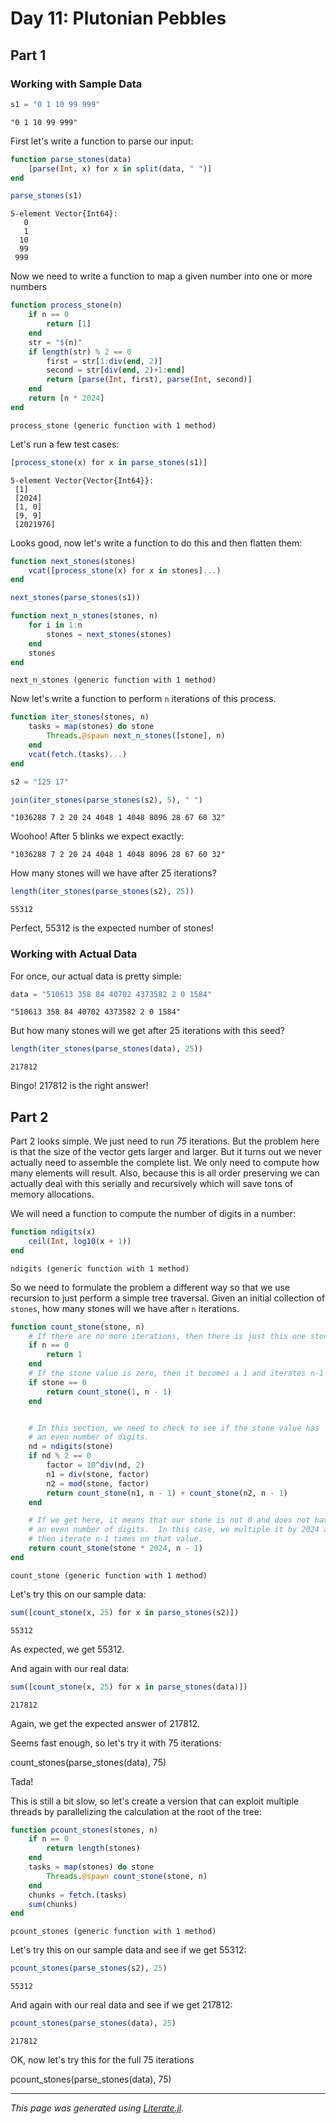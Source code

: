 # Day 11: Plutonian Pebbles

## Part 1

### Working with Sample Data

````julia
s1 = "0 1 10 99 999"
````

````
"0 1 10 99 999"
````

First let's write a function to parse our input:

````julia
function parse_stones(data)
    [parse(Int, x) for x in split(data, " ")]
end

parse_stones(s1)
````

````
5-element Vector{Int64}:
   0
   1
  10
  99
 999
````

Now we need to write a function to map a given number into
one or more numbers

````julia
function process_stone(n)
    if n == 0
        return [1]
    end
    str = "$(n)"
    if length(str) % 2 == 0
        first = str[1:div(end, 2)]
        second = str[div(end, 2)+1:end]
        return [parse(Int, first), parse(Int, second)]
    end
    return [n * 2024]
end
````

````
process_stone (generic function with 1 method)
````

Let's run a few test cases:

````julia
[process_stone(x) for x in parse_stones(s1)]
````

````
5-element Vector{Vector{Int64}}:
 [1]
 [2024]
 [1, 0]
 [9, 9]
 [2021976]
````

Looks good, now let's write a function to do this and then flatten
them:

````julia
function next_stones(stones)
    vcat([process_stone(x) for x in stones]...)
end

next_stones(parse_stones(s1))

function next_n_stones(stones, n)
    for i in 1:n
        stones = next_stones(stones)
    end
    stones
end
````

````
next_n_stones (generic function with 1 method)
````

Now let's write a function to perform `n` iterations of this process.

````julia
function iter_stones(stones, n)
    tasks = map(stones) do stone
        Threads.@spawn next_n_stones([stone], n)
    end
    vcat(fetch.(tasks)...)
end

s2 = "125 17"

join(iter_stones(parse_stones(s2), 5), " ")
````

````
"1036288 7 2 20 24 4048 1 4048 8096 28 67 60 32"
````

Woohoo!  After 5 blinks we expect exactly:

```
"1036288 7 2 20 24 4048 1 4048 8096 28 67 60 32"
```

How many stones will we have after 25 iterations?

````julia
length(iter_stones(parse_stones(s2), 25))
````

````
55312
````

Perfect, $55312$ is the expected number of stones!

### Working with Actual Data

For once, our actual data is pretty simple:

````julia
data = "510613 358 84 40702 4373582 2 0 1584"
````

````
"510613 358 84 40702 4373582 2 0 1584"
````

But how many stones will we get after 25 iterations with this seed?

````julia
length(iter_stones(parse_stones(data), 25))
````

````
217812
````

Bingo!  $217812$ is the right answer!

## Part 2

Part 2 looks simple.  We just need to run *75* iterations.  But the problem
here is that the size of the vector gets larger and larger.  But it turns out we
never actually need to assemble the complete list.  We only need to compute
how many elements will result.  Also, because this is all order preserving we
can actually deal with this serially and recursively which will save tons
of memory allocations.

We will need a function to compute the number of digits in a number:

````julia
function ndigits(x)
    ceil(Int, log10(x + 1))
end
````

````
ndigits (generic function with 1 method)
````

So we need to formulate the problem a different way so that we use recursion to
just perform a simple tree traversal.  Given an initial collection of `stones`,
how many stones will we have after `n` iterations.

````julia
function count_stone(stone, n)
    # If there are no more iterations, then there is just this one stone
    if n == 0
        return 1
    end
    # If the stone value is zero, then it becomes a 1 and iterates n-1 more times
    if stone == 0
        return count_stone(1, n - 1)
    end


    # In this section, we need to check to see if the stone value has
    # an even number of digits.
    nd = ndigits(stone)
    if nd % 2 == 0
        factor = 10^div(nd, 2)
        n1 = div(stone, factor)
        n2 = mod(stone, factor)
        return count_stone(n1, n - 1) + count_stone(n2, n - 1)
    end

    # If we get here, it means that our stone is not 0 and does not have
    # an even number of digits.  In this case, we multiple it by 2024 and
    # then iterate n-1 times on that value.
    return count_stone(stone * 2024, n - 1)
end
````

````
count_stone (generic function with 1 method)
````

Let's try this on our sample data:

````julia
sum([count_stone(x, 25) for x in parse_stones(s2)])
````

````
55312
````

As expected, we get $55312$.

And again with our real data:

````julia
sum([count_stone(x, 25) for x in parse_stones(data)])
````

````
217812
````

Again, we get the expected answer of $217812$.

Seems fast enough, so let's try it with 75 iterations:

count_stones(parse_stones(data), 75)

Tada!

This is still a bit slow, so let's create a version that can
exploit multiple threads by parallelizing the calculation at
the root of the tree:

````julia
function pcount_stones(stones, n)
    if n == 0
        return length(stones)
    end
    tasks = map(stones) do stone
        Threads.@spawn count_stone(stone, n)
    end
    chunks = fetch.(tasks)
    sum(chunks)
end
````

````
pcount_stones (generic function with 1 method)
````

Let's try this on our sample data and see if we get $55312$:

````julia
pcount_stones(parse_stones(s2), 25)
````

````
55312
````

And again with our real data and see if we get $217812$:

````julia
pcount_stones(parse_stones(data), 25)
````

````
217812
````

OK, now let's try this for the full 75 iterations

pcount_stones(parse_stones(data), 75)

---

*This page was generated using [Literate.jl](https://github.com/fredrikekre/Literate.jl).*

